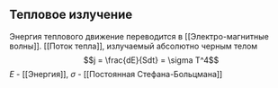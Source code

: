## Тепловое излучение
Энергия теплового движение переводится в [[Электро-магнитные волны]].
[[Поток тепла]], излучаемый абсолютно черным телом
$$j = \frac{dE}{Sdt} = \sigma T^4$$
$E$ - [[Энергия]], $\sigma$ - [[Постоянная Стефана-Больцмана]] 